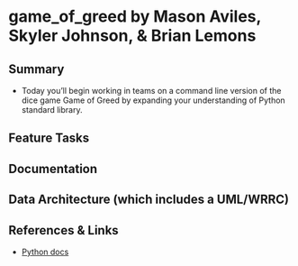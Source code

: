 # game_of_greed by Mason Aviles, Skyler Johnson, & Brian Lemons

## Summary
- Today you’ll begin working in teams on a command line version of the dice game Game of Greed by expanding your understanding of Python standard library.


## Feature Tasks


## Documentation
## Data Architecture (which includes a UML/WRRC)

## References & Links
- [Python docs](https://docs.python.org/3/)
